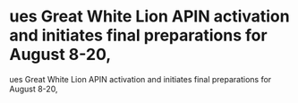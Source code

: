 # ues Great White Lion APIN activation and initiates final preparations for August 8-20,

ues Great White Lion APIN activation and initiates final preparations for August 8-20,